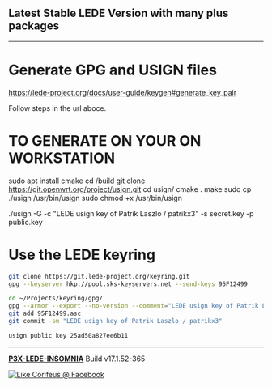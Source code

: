 [//]: #@corifeus-header

## Latest Stable LEDE Version with many plus packages

---
                        
[//]: #@corifeus-header:end
# Generate GPG and USIGN files

https://lede-project.org/docs/user-guide/keygen#generate_key_pair

Follow steps in the url aboce.

# TO GENERATE ON YOUR ON WORKSTATION

sudo apt install cmake
cd /build
git clone https://git.openwrt.org/project/usign.git
cd usign/
cmake .
make
sudo cp ./usign /usr/bin/usign
sudo chmod +x /usr/bin/usign


./usign -G -c "LEDE usign key of Patrik Laszlo / patrikx3" -s secret.key -p public.key

# Use the LEDE keyring

```bash
git clone https://git.lede-project.org/keyring.git
gpg --keyserver hkp://pool.sks-keyservers.net --send-keys 95F12499

cd ~/Projects/keyring/gpg/
gpg --armor --export --no-version --comment="LEDE usign key of Patrik Laszlo / patrikx3" 95F12499 > 95F12499.asc
git add 95F12499.asc
git commit -sm "LEDE usign key of Patrik Laszlo / patrikx3"

usign public key 25ad50a827ee6b11
```
[//]: #@corifeus-footer

---

[**P3X-LEDE-INSOMNIA**](https://pages.corifeus.com/lede-insomnia) Build v17.1.52-365 

[![Like Corifeus @ Facebook](https://img.shields.io/badge/LIKE-Corifeus-3b5998.svg)](https://www.facebook.com/corifeus.software) 
 

[//]: #@corifeus-footer:end